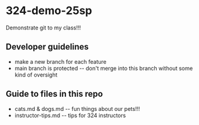 # 324-demo-25sp
Demonstrate git to my class!!!

## Developer guidelines
- make a new branch for each feature
- main branch is protected -- don't merge into this branch without some kind of oversight


## Guide to files in this repo
- cats.md & dogs.md -- fun things about our pets!!!
- instructor-tips.md -- tips for 324 instructors

